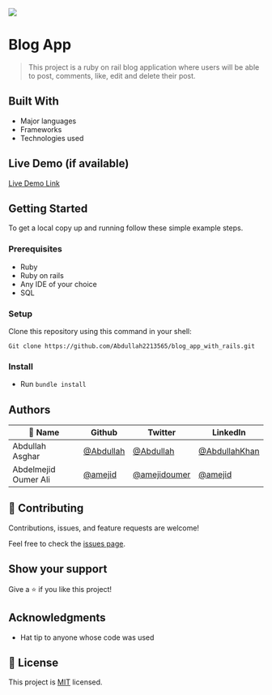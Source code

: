 ![](https://img.shields.io/badge/Microverse-blueviolet)

# Blog App

> This project is a ruby on rail blog application where users will be able to post, comments, like, edit and delete their post.


## Built With

- Major languages
- Frameworks
- Technologies used

## Live Demo (if available)

[Live Demo Link](https://livedemo.com)


## Getting Started
To get a local copy up and running follow these simple example steps.

### Prerequisites
- Ruby
- Ruby on rails
- Any IDE of your choice
- SQL

### Setup

Clone this repository using this command in your shell:

```
Git clone https://github.com/Abdullah2213565/blog_app_with_rails.git
```

### Install

- Run ``` bundle install ```

## Authors

| 👤 Name              | Github                                          | Twitter                                         | LinkedIn                                                        |
|----------------------|-------------------------------------------------|-------------------------------------------------|-----------------------------------------------------------------|
| Abdullah Asghar      | [@Abdullah](https://github.com/Abdullah2213565) | [@Abdullah](https://twitter.com/dulakhan024)    | [@AbdullahKhan](https://www.linkedin.com/in/abdullah-khan2002/) |
| Abdelmejid Oumer Ali | [@amejid](https://github.com/amejid)            | [@amejidoumer](https://twitter.com/amejidoumer) | [@amejid](https://www.linkedin.com/in/amejid/)                  |


## 🤝 Contributing

Contributions, issues, and feature requests are welcome!

Feel free to check the [issues page](../../issues/).

## Show your support

Give a ⭐️ if you like this project!

## Acknowledgments

- Hat tip to anyone whose code was used

## 📝 License

This project is [MIT](./LICENSE) licensed.
